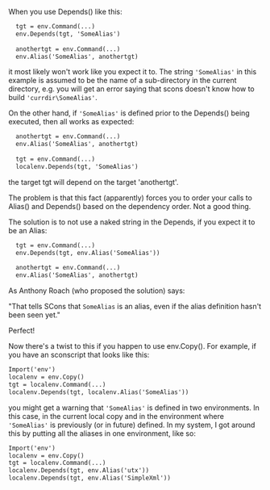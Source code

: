 
When you use Depends() like this: 
```txt
  tgt = env.Command(...)
  env.Depends(tgt, 'SomeAlias')
 
  anothertgt = env.Command(...)
  env.Alias('SomeAlias', anothertgt)
```
it most likely won't work like you expect it to. The string `'SomeAlias'` in this example is assumed to be the name of a sub-directory in the current directory, e.g. you will get an error saying that scons doesn't know how to build `'currdir\SomeAlias'`. 

On the other hand, if `'SomeAlias'` is defined prior to the Depends() being executed, then all works as expected: 
```txt
  anothertgt = env.Command(...)
  env.Alias('SomeAlias', anothertgt)
 
  tgt = env.Command(...)
  localenv.Depends(tgt, 'SomeAlias')
```
the target tgt will depend on the target 'anothertgt'. 

The problem is that this fact (apparently) forces you to order your calls to Alias() and Depends() based on the dependency order. Not a good thing. 

The solution is to not use a naked string in the Depends, if you expect it to be an Alias: 
```txt
  tgt = env.Command(...)
  env.Depends(tgt, env.Alias('SomeAlias'))
 
  anothertgt = env.Command(...)
  env.Alias('SomeAlias', anothertgt)
```
As Anthony Roach (who proposed the solution) says: 

"That tells SCons that `SomeAlias` is an alias, even if the alias definition hasn't been seen yet." 

Perfect! 

Now there's a twist to this if you happen to use env.Copy(). For example, if you have an sconscript that looks like this: 
```txt
Import('env')
localenv = env.Copy()
tgt = localenv.Command(...)
localenv.Depends(tgt, localenv.Alias('SomeAlias'))
```
you might get a warning that `'SomeAlias'` is defined in two environments. In this case, in the current local copy and in the environment where `'SomeAlias'` is previously (or in future) defined. In my system, I got around this by putting all the aliases in one environment, like so: 
```txt
Import('env')
localenv = env.Copy()
tgt = localenv.Command(...)
localenv.Depends(tgt, env.Alias('utx'))
localenv.Depends(tgt, env.Alias('SimpleXml'))
```